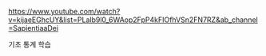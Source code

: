 https://www.youtube.com/watch?v=kijaeEGhcUY&list=PLalb9l0_6WAop2FpP4kFIOfhVSn2FN7RZ&ab_channel=SapientiaaDei

기초 통계 학습
